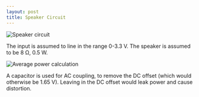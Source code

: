 ```yaml
---
layout: post
title: Speaker Circuit
---
```


![Speaker circuit](/circuits/images/speaker_circuit.png)

The input is assumed to line in the range 0-3.3 V. The speaker is assumed to be
8 Ω, 0.5 W.

<!-- P_{avg} = \frac{V_{RMS}^2}{R} = \frac{V_{peak}^2}{2R} = \frac{(1.65 V)^2}{16 \Omega} \approx 0.170 W -->
<!-- http://www.codecogs.com/latex/eqneditor.php -->
![Average power calculation](/circuits/images/speaker_power_equation.png)

A capacitor is used for AC coupling, to remove the DC offset (which would
otherwise be 1.65 V). Leaving in the DC offset would leak power and cause
distortion.
